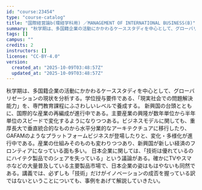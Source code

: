 ```yaml
---
id: "course:23454"
type: "course-catalog"
title: "国際経営論b(環経学科用) ／MANAGEMENT OF INTERNATIONAL BUSINESS(B)"
summary: "秋学期は、多国籍企業の活動にかかわるケーススタディを中心として、グローバリゼーションの現状を分析する。学位授与要件である、「現実社会での問題解決能力」を、専門教育課程にふさわしいレベルで養成する。 新興国の台頭とともに、国際的な産業の再編成…"
tags: []
campus: ""
credits: 2
instructors: []
license: "CC-BY-4.0"
version:
  created_at: "2025-10-09T03:48:57Z"
  updated_at: "2025-10-09T03:48:57Z"
---
```

秋学期は、多国籍企業の活動にかかわるケーススタディを中心として、グローバリゼーションの現状を分析する。学位授与要件である、「現実社会での問題解決能力」を、専門教育課程にふさわしいレベルで養成する。 新興国の台頭とともに、国際的な産業の再編成が進行中である。主要産業の興隆が数年単位から半年単位のスピードで変化するようになりつつある。ビジネスモデルに関しても、重厚長大で垂直統合的なものから水平分業的なアーキテクチュアに移行したり、GAFAMのようなプラットフォームビジネスが登場したりと、変化・多様化が進行中である。産業の仕組みそのものも変わりつつあり、新興国が新しい経済のフロンティアになっている面も多い。 日本企業に関しては、「技術は優れているのにハイテク製品でのシェアを失っている」という議論がある。確かにTVやスマホなどの大量普及している主要製品市場で、日本企業の姿はもはやないも同然である。講義では、必ずしも「技術」だけがイノベーションの成否を握っている訳ではないということについても、事例をあげて解説していきたい。
